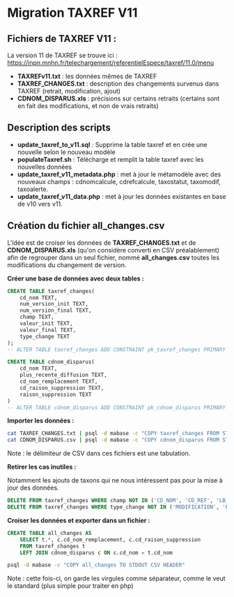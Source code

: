 # Migration TAXREF V11

## Fichiers de TAXREF V11 :

La version 11 de TAXREF se trouve ici : https://inpn.mnhn.fr/telechargement/referentielEspece/taxref/11.0/menu

* **TAXREFv11.txt** : les données mêmes de TAXREF
* **TAXREF_CHANGES.txt** : description des changements survenus dans TAXREF (retrait, modification, ajout)
* **CDNOM_DISPARUS.xls** : précisions sur certains retraits (certains sont en fait des modifications, et non de vrais retraits)


## Description des scripts

* **update_taxref_to_v11.sql** : Supprime la table taxref et en crée une nouvelle selon le nouveau modèle
* **populateTaxref.sh** : Télécharge et remplit la table taxref avec les nouvelles données
* **update_taxref_v11_metadata.php** : met à jour le métamodèle avec des nouveaux champs : cdnomcalcule, cdrefcalcule, taxostatut, taxomodif, taxoalerte.
* **update_taxref_v11_data.php** : met à jour les données existantes en base de v10 vers v11.


## Création du fichier all_changes.csv

L'idée est de croiser les données de **TAXREF_CHANGES.txt** et de **CDNOM_DISPARUS.xls** (qu'on considère converti en CSV préalablement) afin de regrouper dans un seul fichier, nommé **all_changes.csv** toutes les modifications du changement de version.

**Créer une base de données avec deux tables :**

```sql
CREATE TABLE taxref_changes(
	cd_nom TEXT,
	num_version_init TEXT,
	num_version_final TEXT,
	champ TEXT,
	valeur_init TEXT,
	valeur_final TEXT,
	type_change TEXT
);
-- ALTER TABLE taxref_changes ADD CONSTRAINT pk_taxref_changes PRIMARY KEY(cd_nom) ;

CREATE TABLE cdnom_disparus(
	cd_nom TEXT,
	plus_recente_diffusion TEXT,
	cd_nom_remplacement TEXT,
	cd_raison_suppression TEXT,
	raison_suppression TEXT
)
-- ALTER TABLE cdnom_disparus ADD CONSTRAINT pk_cdnom_disparus PRIMARY KEY(cd_nom)
```

**Importer les données :**

```sh
cat TAXREF_CHANGES.txt | psql -d mabase -c "COPY taxref_changes FROM STDIN CSV HEADER DELIMITER E'\t'"
cat CDNOM_DISPARUS.csv | psql -d mabase -c "COPY cdnom_disparus FROM STIDN CSV HEADER DELIMITER E'\t'"

```

Note : le délimiteur de CSV dans ces fichiers est une tabulation.

**Retirer les cas inutiles :**

Notamment les ajouts de taxons qui ne nous intéressent pas pour la mise à jour des données.

```sql
DELETE FROM taxref_changes WHERE champ NOT IN ('CD_NOM', 'CD_REF', 'LB_NOM') ;
DELETE FROM taxref_changes WHERE type_change NOT IN ('MODIFICATION', 'RETRAIT') ;
```

**Croiser les données et exporter dans un fichier :**

```sql
CREATE TABLE all_changes AS
	SELECT t.*, c.cd_nom_remplacement, c.cd_raison_suppression
	FROM taxref_changes t
	LEFT JOIN cdnom_disparus c ON c.cd_nom = t.cd_nom
```

```sh
psql -d mabase -c "COPY all_changes TO STDOUT CSV HEADER"
```

Note : cette fois-ci, on garde les virgules comme séparateur, comme le veut le standard (plus simple pour traiter en php)